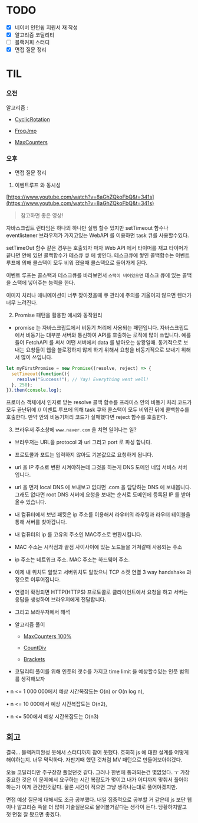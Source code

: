 # TODO
- [x]  네이버 인턴쉽 지원서 재 작성
- [x]  알고리즘 코딜리티
- [ ]  블랙커피 스터디
- [x]  면접 질문 정리

# TIL
### 오전 
알고리즘 : 
- [CyclicRotation](https://app.codility.com/demo/results/trainingFVBZ7V-PWZ/)

- [FrogJmp](https://app.codility.com/demo/results/trainingWUDDHQ-G5Q/)

- [MaxCounters](https://app.codility.com/demo/results/trainingBTXNMJ-TYE/)


### 오후 

- 면접 질문 정리

1. 이벤트루프 와 동시성

[https://www.youtube.com/watch?v=8aGhZQkoFbQ&t=341s](https://www.youtube.com/watch?v=8aGhZQkoFbQ&t=341s)

> 참고하면 좋은 영상!


자바스크립트 런타임은 하나의 하나만 실행 할수 있지만 setTimeout 함수나 eventlistener 브라우저가 가지고있는 WebAPI 를 이용하면 task 큐를 사용할수있다. 

setTimeOut 함수 같은 경우는 호출되자 마자 Web API 에서 타이머를 재고 타이머가 끝나면 안에 있던 콜백함수가 테스큐 큐 에 쌓인다. 테스크큐에 쌓인 콜백함수는 이벤트 루프에 의해 콜스택이 모두 비워 졌을때 콜스택으로 들어가게 된다. 

이벤트 루프는 콜스택과 테스크큐를  바라보면서 `스택이 비어있으면` 테스크 큐에 있는 콜백을 스택에 넣어주는 능력을 한다. 

이미지 처리나 애니메이션이 너무 잦아졌을때 큐 관리에 주의를 기울이지 않으면 렌더가 너무 느려진다.

2. Promise 패턴을 활용한 예시와 동작원리

- promise 는 자바스크립트에서 비동기 처리에 사용되는 패턴입니다. 자바스크립트에서 비동기는 대부분 서버와 통신하여 API를 호출하는 로직에 많이 쓰입니다. 예를들어 FetchAPI 를 써서 어떤 서버에서 data 를 받아오는 상황일때.  동기적으로 보내는 요청들이 웹을 블로킹하지 않게 하기 위해서 요청을 비동기적으로 보내기 위해서 많이 쓰입니다.

```jsx
let myFirstPromise = new Promise((resolve, reject) => {
  setTimeout(function(){
    resolve("Success!"); // Yay! Everything went well!
  }, 250);
}).then(console.log);
```

프로미스 객체에서 인자로 받는 resolve 콜백 함수를 프라미스 안의 비동기 처리 코드가 모두 끝난뒤에 // 이벤트 루프에 의해 task 큐와 콜스택이 모두 비워진 뒤에  콜백함수를 호출한다.  만약 안의 비동기처리 코드가 실패했다면 reject 함수를 호출한다.

3. 브라우저 주소창에 `www.naver.com` 을 치면 일어나는 일?

- 브라우저는 URL을 protocol 과 url 그리고 port 로 파싱 합니다. 
- 프로토콜과 포트는 입력하지 않아도 기본값으로 요청하게 됩니다. 
- url 을 IP 주소로 변환 시켜야하는데 그것을 하는게 DNS 도메인 네임 서비스 서버입니다.
- url 을 먼저 local DNS 에 보내보고 없다면 .com 을 담당하는 DNS 에 보내봅니다. 그래도 없다면  root DNS 서버에 요청을 보내는 순서로 도메인에 등록된 IP 를 받아올수 있습니다.
-  내 컴퓨터에서 보낸 패킷은 ip 주소를 이용해서 라우터의 라우팅과 라우터 테이블을 통해 서버를 찾아갑니다.
  
-  내 컴퓨터의 ip 를 고유의 주소인 MAC주소로 변환시킵니다. 
  - MAC 주소는 시작점과 끝점 사이사이에 있는 노드들을 거쳐갈때 사용되는 주소 
  - ip 주소는 네트워크 주소. MAC 주소는 하드웨어 주소.


-  이제 내 위치도 알았고 서버위치도 알았으니 TCP 소켓 연결 3 way handshake 과정으로 이루어집니다.  
-  연결이 확정되면  HTTP(HTTPS) 프로토콜로 클라이언트에서 요청을 하고 서버는 응답을 생성하여 브라우저에게 전달합니다. 
- 그리고 브라우저에서 해석


- 알고리즘 풀이 
  - [MaxCounters 100%](https://app.codility.com/demo/results/trainingAMCDFR-RUF/)

  - [CountDiv](https://app.codility.com/demo/results/trainingFZUM7Q-RN2/)

  - [Brackets](https://app.codility.com/demo/results/training2FZZ64-E2N/)


- 코딜리티 풀이를 위해 인풋의 갯수를 가지고 time limit 을 예상할수있는 인풋 범위를 생각해보자

• n <= 1 000 000에서  예상 시간복잡도는  O(n) or O(n log n),

• n <= 10 000에서  예상 시간복잡도는 O(n2),

• n <= 500에서  예상 시간복잡도는 O(n3)


## 회고 

결국... 블랙커피완성 못해서 스터디까지 참여 못했다. 흐히히
js 에 대한 설계를 어떻게 해야하는지. 너무 막막하다. 자판기때 했던 것처럼 MV 패턴으로 만들어보아야겠다.

오늘 코딜리티만 주구장창 풀었던것 같다. 그러나 한번에 통과되는건 몇없었다. ㅜ 
가장 중요한 것은 이 문제에서 요구하는 시간 복잡도가 몇이고 내가 어디까지 맞춰서 풀어야하는가 이게 관건인것같다. 물론 시간이 적으면 그냥 생각나는대로  풀어야겠지만.

면접 예상 질문에 대해서도 조금 공부했다. 내일 집중적으로 공부할 거 같은데 js 보단 웹이나 알고리즘 쪽을 더 많이 기술질문으로 물어볼거같다는 생각이 든다. 당황하지말고 첫 면접 잘 봤으면 좋겠다. 

